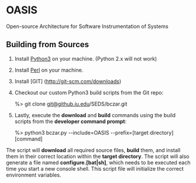 OASIS
=====

Open-source Architecture for Software Instrumentation of Systems

Building from Sources
---------------------

1. Install [Python3](http://www.activestate.com/activepython/downloads) on your machine. (Python 2.x will not work)
1. Install [Perl](http://www.activestate.com/activeperl) on your machine.
1. Install [GIT] (http://git-scm.com/downloads)
1. Checkout our custom Python3 build scripts from the Git repo:

	%> git clone git@github.iu.edu/SEDS/bczar.git

1. Lastly, execute the **download** and **build** commands using the build scripts 
   from the **developer command prompt**:

	%> python3 bczar.py --include=OASIS --prefix=[target directory] [command]

The script will **download** all required source files, **build** them, 
and install them in their correct location within the **target directory**. 
The script will also generate a file named **configure.[bat|sh]**, which needs 
to be executed each time you start a new console shell. This script file 
will initialize the correct environment variables.
